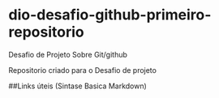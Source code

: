 # dio-desafio-github-primeiro-repositorio
Desafio de Projeto Sobre Git/github 

Repositorio criado para o Desafio de projeto

##Links úteis 
(Sintase Basica Markdown)
